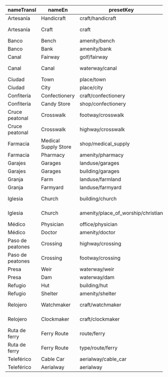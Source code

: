 |nameTransl|nameEn|presetKey|searchable|icon|tags0|tags1|tags2|tags3|tags4|geometryArea|geometryLine|geometryPoint|geometryVertex|geometryRelation|
| ------ | ------ | ------ | ------ | ------ | ------ | ------ | ------ | ------ | ------ | ------ | ------ | ------ | ------ | ------ |
|Artesanía|Handicraft|craft/handicraft| |art-gallery|craft=handicraft| | | | |area| |point| | |
|Artesanía|Craft|craft| |marker-stroked|craft=*| | | | |area| |point| | |
|Banco|Bench|amenity/bench| | |amenity=bench| | | | | |line|point|vertex| |
|Banco|Bank|amenity/bank| |bank|amenity=bank| | | | |area| |point| | |
|Canal|Fairway|golf/fairway| |golf|golf=fairway|landuse=grass| | | |area| | | | |
|Canal|Canal|waterway/canal| |waterway-canal|waterway=canal| | | | | |line| | | |
|Ciudad|Town|place/town| |town|place=town| | | | |area| |point| | |
|Ciudad|City|place/city| |city|place=city| | | | |area| |point| | |
|Confitería|Confectionery|craft/confectionery| |bakery|craft=confectionery| | | | |area| |point| | |
|Confitería|Candy Store|shop/confectionery| |shop|shop=confectionery| | | | |area| |point| | |
|Cruce peatonal|Crosswalk|footway/crosswalk| | |highway=footway|footway=crossing|crossing=zebra| | | |line| | | |
|Cruce peatonal|Crosswalk|highway/crosswalk| | |highway=crossing|crossing=zebra| | | | | | |vertex| |
|Farmacia|Medical Supply Store|shop/medical_supply| |shop|shop=medical_supply| | | | |area| |point| | |
|Farmacia|Pharmacy|amenity/pharmacy| |pharmacy|amenity=pharmacy| | | | |area| |point| | |
|Garajes|Garages|landuse/garages| | |landuse=garages| | | | |area| | | | |
|Garajes|Garages|building/garages| |warehouse|building=garages| | | | |area| |point| | |
|Granja|Farm|landuse/farmland| |farm|landuse=farmland| | | | |area| |point| | |
|Granja|Farmyard|landuse/farmyard| |farm|landuse=farmyard| | | | |area| |point| | |
|Iglesia|Church|building/church| |place-of-worship|building=church| | | | |area| |point| | |
|Iglesia|Church|amenity/place_of_worship/christian| |religious-christian|amenity=place_of_worship|religion=christian| | | |area| |point| | |
|Médico|Physician|office/physician| |commercial|office=physician| | | | |area| |point|vertex| |
|Médico|Doctor|amenity/doctor| |hospital|amenity=doctors| | | | |area| |point| | |
|Paso de peatones|Crossing|highway/crossing| | |highway=crossing| | | | | | | |vertex| |
|Paso de peatones|Crossing|footway/crossing| | |highway=footway|footway=crossing| | | | |line| | | |
|Presa|Weir|waterway/weir| |dam|waterway=weir| | | | | |line| |vertex| |
|Presa|Dam|waterway/dam| |dam|waterway=dam| | | | |area|line|point|vertex| |
|Refugio|Hut|building/hut| | |building=hut| | | | |area| |point| | |
|Refugio|Shelter|amenity/shelter| | |amenity=shelter| | | | |area| |point|vertex| |
|Relojero|Watchmaker|craft/watchmaker| |circle-stroked|craft=watchmaker| | | | |area| |point| | |
|Relojero|Clockmaker|craft/clockmaker| |circle-stroked|craft=clockmaker| | | | |area| |point| | |
|Ruta de ferry|Ferry Route|route/ferry| |ferry|route=ferry| | | | | |line| | | |
|Ruta de ferry|Ferry Route|type/route/ferry| |route-ferry|type=route|route=ferry| | | | | | | |relation|
|Teleférico|Cable Car|aerialway/cable_car| | |aerialway=cable_car| | | | | |line| | | |
|Teleférico|Aerialway|aerialway| | |aerialway=*| | | | | |line|point|vertex| |
